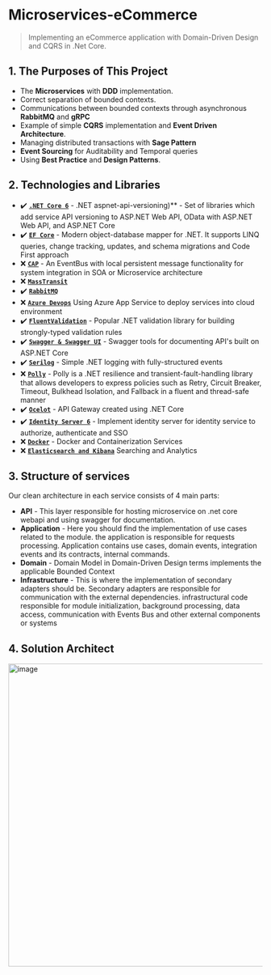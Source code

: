 # Microservices-eCommerce
> Implementing an eCommerce application with Domain-Driven Design and CQRS in .Net Core.

## 1. The Purposes of This Project
- The **Microservices** with **DDD** implementation.
- Correct separation of bounded contexts.
- Communications between bounded contexts through asynchronous **RabbitMQ** and **gRPC**
- Example of simple **CQRS** implementation and **Event Driven Architecture**.
- Managing distributed transactions with **Sage Pattern**
- **Event Sourcing** for Auditability and Temporal queries
- Using **Best Practice** and **Design Patterns**.

## 2. Technologies and Libraries
- ✔️ **[`.NET Core 6`](https://dotnet.microsoft.com/download)** - .NET aspnet-api-versioning)** - Set of libraries which add service API versioning to ASP.NET Web API, OData with ASP.NET Web API, and ASP.NET Core
- ✔️ **[`EF Core`](https://github.com/dotnet/efcore)** - Modern object-database mapper for .NET. It supports LINQ queries, change tracking, updates, and schema migrations and Code First approach
- ❌ **[`CAP`](https://github.com/dotnetcore/CAP)** - An EventBus with local persistent message functionality for system integration in SOA or Microservice architecture
- ❌ **[`MassTransit`](https://masstransit.io/)** 
- ✔️ **[`RabbitMQ`](https://masstransit.io/)** 
- ❌ **[`Azure Devops`](https://azure.microsoft.com/en-us/products/devops)** Using Azure App Service to deploy services into cloud environment
- ✔️ **[`FluentValidation`](https://github.com/FluentValidation/FluentValidation)** - Popular .NET validation library for building strongly-typed validation rules
- ✔️ **[`Swagger & Swagger UI`](https://github.com/domaindrivendev/Swashbuckle.AspNetCore)** - Swagger tools for documenting API's built on ASP.NET Core
- ✔️ **[`Serilog`](https://github.com/serilog/serilog)** - Simple .NET logging with fully-structured events
- ❌ **[`Polly`](https://github.com/App-vNext/Polly)** - Polly is a .NET resilience and transient-fault-handling library that allows developers to express policies such as Retry, Circuit Breaker, Timeout, Bulkhead Isolation, and Fallback in a fluent and thread-safe manner
- ✔️ **[`Ocelot`](https://github.com/ThreeMammals/Ocelot)** - API Gateway created using .NET Core
- ✔️ **[`Identity Server 6`](https://duendesoftware.com/products/identityserver)** - Implement identity server for identity service to authorize, authenticate and SSO
- ❌ **[`Docker`](https://www.docker.com)** - Docker and Containerization Services
- ❌ **[`Elasticsearch and Kibana`](https://www.elastic.co/)** Searching and Analytics  

## 3. Structure of services
Our clean architecture in each service consists of 4 main parts:
- **API** - This layer responsible for hosting microservice on .net core webapi and using swagger for documentation.
- **Application** - Here you should find the implementation of use cases related to the module. the application is responsible for requests processing. Application contains use cases, domain events, integration events and its contracts, internal commands.
- **Domain** - Domain Model in Domain-Driven Design terms implements the applicable Bounded Context
- **Infrastructure** - This is where the implementation of secondary adapters should be. Secondary adapters are responsible for communication with the external dependencies.
infrastructural code responsible for module initialization, background processing, data access, communication with Events Bus and other external components or systems

## 4. Solution Architect
<img width="599" alt="image" src="https://github.com/ngngminhthai/Microservices-eCommerce/assets/80164976/49b481b9-0b5f-424c-945e-fbb6a9193859">
